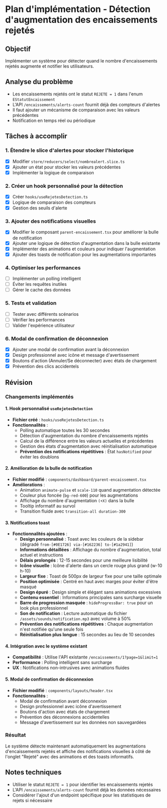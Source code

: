 # Plan d'implémentation - Détection d'augmentation des encaissements rejetés

## Objectif

Implémenter un système pour détecter quand le nombre d'encaissements rejetés augmente et notifier les utilisateurs.

## Analyse du problème

- Les encaissements rejetés ont le statut `REJETE = 1` dans l'enum `EStatutEncaissement`
- L'API `/encaissements/alerts-count` fournit déjà des compteurs d'alertes
- Il faut ajouter un mécanisme de comparaison avec les valeurs précédentes
- Notification en temps réel ou périodique

## Tâches à accomplir

### 1. Étendre le slice d'alertes pour stocker l'historique

- [x] Modifier `store/reducers/select/nombrealert.slice.ts`
- [x] Ajouter un état pour stocker les valeurs précédentes
- [x] Implémenter la logique de comparaison

### 2. Créer un hook personnalisé pour la détection

- [x] Créer `hooks/useRejetesDetection.ts`
- [x] Logique de comparaison des compteurs
- [x] Gestion des seuils d'alerte

### 3. Ajouter des notifications visuelles

- [x] Modifier le composant `parent-encaissement.tsx` pour améliorer la bulle de notification
- [x] Ajouter une logique de détection d'augmentation dans la bulle existante
- [x] Implémenter des animations et couleurs pour indiquer l'augmentation
- [x] Ajouter des toasts de notification pour les augmentations importantes

### 4. Optimiser les performances

- [ ] Implémenter un polling intelligent
- [ ] Éviter les requêtes inutiles
- [ ] Gérer le cache des données

### 5. Tests et validation

- [ ] Tester avec différents scénarios
- [ ] Vérifier les performances
- [ ] Valider l'expérience utilisateur

### 6. Modal de confirmation de déconnexion

- [x] Ajouter une modal de confirmation avant la déconnexion
- [x] Design professionnel avec icône et message d'avertissement
- [x] Boutons d'action (Annuler/Se déconnecter) avec états de chargement
- [x] Prévention des clics accidentels

## Révision

### Changements implémentés

#### 1. Hook personnalisé `useRejetesDetection`

- **Fichier créé** : `hooks/useRejetesDetection.ts`
- **Fonctionnalités** :
  - Polling automatique toutes les 30 secondes
  - Détection d'augmentation du nombre d'encaissements rejetés
  - Calcul de la différence entre les valeurs actuelles et précédentes
  - Gestion des états d'augmentation avec réinitialisation automatique
  - **Prévention des notifications répétitives** : État `hasNotified` pour éviter les doublons

#### 2. Amélioration de la bulle de notification

- **Fichier modifié** : `components/dashboard/parent-encaissement.tsx`
- **Améliorations** :
  - Animation `animate-pulse` et `scale-110` quand augmentation détectée
  - Couleur plus foncée (`bg-red-600`) pour les augmentations
  - Affichage du nombre d'augmentation `(+X)` dans la bulle
  - Tooltip informatif au survol
  - Transition fluide avec `transition-all duration-300`

#### 3. Notifications toast

- **Fonctionnalités ajoutées** :
  - **Design personnalisé** : Toast avec les couleurs de la sidebar (dégradé `from-[#0E1726] via-[#162236] to-[#1a2941]`)
  - **Informations détaillées** : Affichage du nombre d'augmentation, total actuel et instructions
  - **Délais prolongés** : 12-15 secondes pour une meilleure lisibilité
  - **Icône visuelle** : Icône d'alerte dans un cercle rouge plus grand (w-10 h-10)
  - **Largeur fixe** : Toast de 500px de largeur fixe pour une taille optimale
  - **Position optimisée** : Centré en haut avec marges pour éviter d'être masqué
  - **Design épuré** : Design simple et élégant sans animations excessives
  - **Contenu essentiel** : Informations principales sans surcharge visuelle
  - **Barre de progression masquée** : `hideProgressBar: true` pour un look plus professionnel
  - **Son de notification** : Lecture automatique du fichier `/assets/sounds/notification.mp3` avec volume à 50%
  - **Prévention des notifications répétitives** : Chaque augmentation n'est notifiée qu'une seule fois
  - **Réinitialisation plus longue** : 15 secondes au lieu de 10 secondes

#### 4. Intégration avec le système existant

- **Compatibilité** : Utilise l'API existante `/encaissements/1?page=1&limit=1`
- **Performance** : Polling intelligent sans surcharge
- **UX** : Notifications non-intrusives avec animations fluides

#### 5. Modal de confirmation de déconnexion

- **Fichier modifié** : `components/layouts/header.tsx`
- **Fonctionnalités** :
  - Modal de confirmation avant déconnexion
  - Design professionnel avec icône d'avertissement
  - Boutons d'action avec états de chargement
  - Prévention des déconnexions accidentelles
  - Message d'avertissement sur les données non sauvegardées

### Résultat

Le système détecte maintenant automatiquement les augmentations d'encaissements rejetés et affiche des notifications visuelles à côté de l'onglet "Rejeté" avec des animations et des toasts informatifs.

## Notes techniques

- Utiliser le statut `REJETE = 1` pour identifier les encaissements rejetés
- L'API `/encaissements/alerts-count` fournit déjà les données nécessaires
- Considérer l'ajout d'un endpoint spécifique pour les statistiques de rejets si nécessaire
